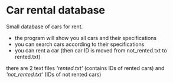 # Car rental database

Small database of cars for rent.

* the program will show you all cars and their specifications
* you can search cars according to their specifications
* you can rent a car (then car ID is moved from not_rented.txt to rented.txt)

there are 2 text files *'rented.txt'* (contains IDs of rented cars) and *'not_rented.txt'* (IDs of not rented cars)

